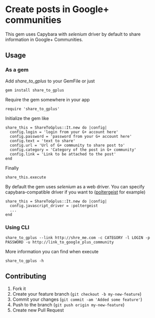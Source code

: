# Create posts in Google+ communities

This gem uses Capybara with *selenium* driver by default to share information in Google+ Communities.

## Usage

### As a gem

Add *share_to_gplus* to your GemFile or just

    gem install share_to_gplus

Require the gem somewhere in your app

    require 'share_to_gplus'

Initialize the gem like

    share_this = ShareToGplus::It.new do |config|
      config.login = 'login from your G+ account here'
      config.password = 'password from your G+ account here'
      config.text = 'text to share'
      config.url = 'Url of G+ community to share post to'
      config.category = 'Category of the post in G+ community'
      config.link = 'Link to be attached to the post'
    end

Finally

    share_this.execute

By default the gem uses *selenium* as a web driver. You can specify capybara-compatible driver if you want to ([poltergeist](https://github.com/teampoltergeist/poltergeist) for example)

    share_this = ShareToGplus::It.new do |config|
      config.javascript_driver = :poltergeist
      ...
    end

### Using CLI


    share_to_gplus --link http://shre_me.com -c CATEGORY -l LOGIN -p PASSWORD -u http://link_to_google_plus_community

More information you can find when execute

    share_to_gplus -h

## Contributing

1. Fork it
2. Create your feature branch (`git checkout -b my-new-feature`)
3. Commit your changes (`git commit -am 'Added some feature'`)
4. Push to the branch (`git push origin my-new-feature`)
5. Create new Pull Request
